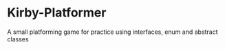 # Kirby-Platformer
A small platforming game for practice using interfaces, enum and abstract classes 
